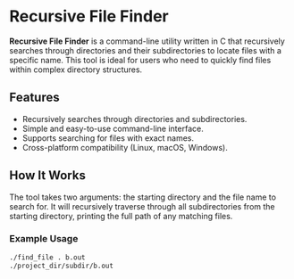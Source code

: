 # Recursive File Finder

**Recursive File Finder** is a command-line utility written in C that recursively searches through directories and their subdirectories to locate files with a specific name. This tool is ideal for users who need to quickly find files within complex directory structures.

## Features

- Recursively searches through directories and subdirectories.
- Simple and easy-to-use command-line interface.
- Supports searching for files with exact names.
- Cross-platform compatibility (Linux, macOS, Windows).

## How It Works

The tool takes two arguments: the starting directory and the file name to search for. It will recursively traverse through all subdirectories from the starting directory, printing the full path of any matching files.

### Example Usage

```bash
./find_file . b.out
./project_dir/subdir/b.out
```